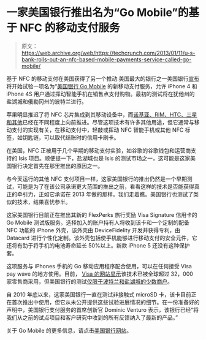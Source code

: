 # 一家美国银行推出名为“Go Mobile”的基于 NFC 的移动支付服务

> 原文：<https://web.archive.org/web/https://techcrunch.com/2013/01/11/u-s-bank-rolls-out-an-nfc-based-mobile-payments-service-called-go-mobile/>

基于 NFC 的移动支付在美国获得了另一个推动:美国最大的银行之一美国银行[宣布](https://web.archive.org/web/20221007025808/http://phx.corporate-ir.net/phoenix.zhtml?c=117565&p=irol-newsArticle&ID=1773246&highlight=)将开始试验一项名为“[美国银行 Go Mobile](https://web.archive.org/web/20221007025808/http://www.usbankgomobile.com/) 的新移动支付服务，允许 iPhone 4 和 iPhone 4S 用户通过挥动智能手机在销售点支付购物。最初的测试将在犹他州的盐湖城和俄勒冈州的波特兰进行。

苹果明显推迟了将 NFC 芯片集成到其移动设备中，而[诺基亚、RIM、HTC、三星和其他](https://web.archive.org/web/20221007025808/http://www.nfcworld.com/nfc-phones-list/#available)已经在不同程度上向前推进。尽管这项技术有许多其他用途，但它通常与移动支付的实现有关，在移动支付中，轻敲或挥动 NFC 智能手机或其他 NFC 标签，如钥匙链，可以取代结账时的信用卡刷卡。

在美国，NFC 正被用于几个早期的移动支付实验，如谷歌的谷歌钱包和运营商支持的 Isis 项目。顺便提一下，盐湖城也是 Isis 的测试市场之一，这可能是这家美国银行决定首先在那里推出的原因之一。

与今天运行的其他 NFC 支付项目一样，这家美国银行的推出仍然是一个早期测试，可能是为了在该公司承诺更大范围的推出之前，看看这样的技术是否能获得真正的牵引力，正如它承诺在 2013 年做的那样。我们走着瞧。美国银行也测试了类似的技术，结果喜忧参半。

这家美国银行目前正在推出其新的 FlexPerks 旅行奖励 Visa Signature 信用卡的 Go Mobile 测试版服务。选择加入的账户持有人将收到该卡和一个定制的配备 NFC 功能的 iPhone 外壳，该外壳由 DeviceFidelity 开发并获得专利，由 Datacard 进行个性化定制。该外壳包括使手机能够进行移动支付的安全元件，它还将有助于将手机的电池寿命延长 50%以上。新款 iPhone 5 还没有这种保护套。

这项服务与 iPhones 手机的 Go 移动应用程序配合使用，可以在任何接受 Visa pay wave 的地方使用。目前， [Visa 的网站显示](https://web.archive.org/web/20221007025808/http://usa.visa.com/merchants/payment_technologies/paywave.html)该技术已被全球超过 32，000 家零售商采用，但美国银行的测试[仅限于波特兰和盐湖城的少数商户](https://web.archive.org/web/20221007025808/http://www.usbankgomobile.com/locations.html)。

自 2010 年底以来，这家美国银行一直在测试非接触式 microSD 卡，该卡目前正在首次推出中使用，但它从未公开提供这些试验进展情况的细节。在一份准备好的声明中，美国银行支付服务的首席创新官 Dominic Venturo 表示，该银行已经“将我们从之前的试点项目和客户研究中收到的所有反馈纳入了最新的产品。”

关于 Go Mobile 的更多信息，请点击[美国银行网站](https://web.archive.org/web/20221007025808/http://www.usbankgomobile.com/index.html)。